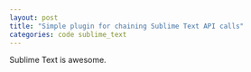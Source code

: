 ```yaml
---
layout: post
title: "Simple plugin for chaining Sublime Text API calls"
categories: code sublime_text
---
```


Sublime Text is awesome.
